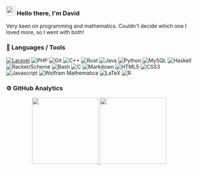 ### <img src="https://media.giphy.com/media/hvRJCLFzcasrR4ia7z/giphy.gif" width="25px"> Hello there, I'm David

Very keen on programming and mathematics. Couldn't decide which one I loved more, so I went with both!

### 🔧 Languages / Tools

<a href="https://laravel.com/" target="_blank">![Laravel](https://img.shields.io/badge/-Laravel-05122A?style=flat&logo=laravel&logoColor=FF0000)</a>
![PHP](https://img.shields.io/badge/-PHP-05122A?style=flat&logo=php)
![Git](https://img.shields.io/badge/-Git-05122A?style=flat&logo=git)
![C++](https://img.shields.io/badge/-C++-05122A?style=flat&logo=cplusplus&logoColor=00589D)
![Rust](https://img.shields.io/badge/-Rust-05122A?style=flat&logo=rust&logoColor=F74B00)
![Java](https://img.shields.io/badge/-Java-05122A?style=flat&logo=java&logoColor=F48218)
![Python](https://img.shields.io/badge/-Python-05122A?style=flat&logo=python)
![MySQL](https://img.shields.io/badge/-MySQL-05122A?style=flat&logo=mysql)
![Haskell](https://img.shields.io/badge/-Haskell-05122A?style=flat&logo=haskell&logoColor=B218F4)
![Racket/Scheme](https://img.shields.io/badge/-Racket%2FScheme-05122A?style=flat&logo=racket)
![Bash](https://img.shields.io/badge/-Bash-05122A?style=flat&logo=gnu-bash&logoColor=4EAA25)
![C](https://img.shields.io/badge/-C-05122A?style=flat&logo=c&logoColor=00589D)
![Markdown](https://img.shields.io/badge/-Markdown-05122A?style=flat&logo=markdown)
![HTML5](https://img.shields.io/badge/-HTML5-05122A?style=flat&logo=html5&logoColor=F48218)
![CSS3](https://img.shields.io/badge/-CSS3-05122A?style=flat&logo=css3&logoColor=3C9CD7)
![Javascript](https://img.shields.io/badge/-JavaScipt-05122A?style=flat&logo=javascript)
![Wolfram Mathematica](https://img.shields.io/badge/-Wolfram%20Mathematica-05122A?style=flat&logo=wolframmathematica&logoColor=FF0000)
![LaTeX](https://img.shields.io/badge/-LaTeX-05122A?style=flat&logo=latex&logoColor=007c7c)
![R](https://img.shields.io/badge/-R-05122A?style=flat&logo=r&logoColor=2064b6)

### ⚙️  GitHub Analytics

<p align="center">
<a href="https://github.com/David-Petrov">
  <img height="180em" src="https://github-readme-stats-eight-theta.vercel.app/api?username=David-Petrov&show_icons=true&theme=merko&include_all_commits=true&count_private=true"/>
  <img height="180em" src="https://github-readme-stats-eight-theta.vercel.app/api/top-langs/?username=David-Petrov&layout=compact&theme=merko"/>
</a>
</p>
